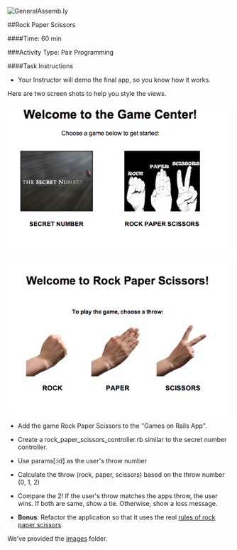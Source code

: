 ![GeneralAssemb.ly](http://studio.generalassemb.ly/GA_Slide_Assets/Exercise_icon_md.png)


##Rock Paper Scissors

####Time: 60 min

###Activity Type: Pair Programming

####Task Instructions

*	Your Instructor will demo the final app, so you know how it works. 

Here are two screen shots to help you style the views.

![screen shot 1](../../assets/rails/lesson_8_final_screen_shot.png)

![screen shot 2](../../assets/rails/throw_choice.png)

*	Add the game Rock Paper Scissors to the "Games on Rails App".

*	Create a rock_paper_scissors_controller.rb similar to the secret number controller.

*	Use params[:id] as the user's throw number

*	Calculate the throw (rock, paper, scissors) based on the throw number (0, 1, 2)

*	Compare the 2! If the user's throw matches the apps throw, the user wins. If both are same, show a tie. Otherwise, show a loss message.

*	__Bonus__: Refactor the application so that it uses the real [rules of rock paper scissors](http://en.wikipedia.org/wiki/Rock-paper-scissors). 


We've provided the [images](images/) folder.




